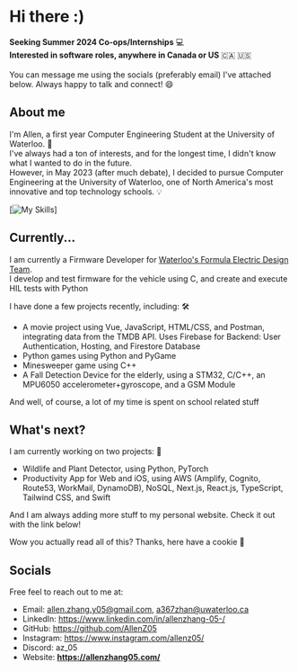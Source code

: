# Hi there :)

**Seeking Summer 2024 Co-ops/Internships** :computer:<br>
**Interested in software roles, anywhere in Canada or US** :canada: :us:<br>	
You can message me using the socials (preferably email) I've attached below. Always happy to talk and connect! :smile:

## About me 
I'm Allen, a first year Computer Engineering Student at the University of Waterloo. :school:<br>
I've always had a ton of interests, and for the longest time, I didn't know what I wanted to do in the future. <br>
However, in May 2023 (after much debate), I decided to pursue Computer Engineering at the University of Waterloo, one of North America's most innovative and top technology schools. :bulb:<br>

[![My Skills](https://skillicons.dev/icons?i=js,html,css)]

## Currently... 
I am currently a Firmware Developer for [Waterloo's Formula Electric Design Team]( https://github.com/UWaterloo-Formula-Electric). <br>
I develop and test firmware for the vehicle using C, and create and execute HIL tests with Python

I have done a few projects recently, including: :hammer_and_wrench:	
- A movie project using Vue, JavaScript, HTML/CSS, and Postman, integrating data from the TMDB API. Uses Firebase for Backend: User Authentication, Hosting, and Firestore Database
- Python games using Python and PyGame 
- Minesweeper game using C++
- A Fall Detection Device for the elderly, using a STM32, C/C++, an MPU6050 accelerometer+gyroscope, and a GSM Module 

And well, of course, a lot of my time is spent on school related stuff

## What's next?
I am currently working on two projects: :construction_worker:
- Wildlife and Plant Detector, using Python, PyTorch<br>
- Productivity App for Web and iOS, using AWS (Amplify, Cognito, Route53, WorkMail, DynamoDB), NoSQL, Next.js, React.js, TypeScript, Tailwind CSS, and Swift <br>

And I am always adding more stuff to my personal website. Check it out with the link below!

Wow you actually read all of this? Thanks, here have a cookie :cookie:

## Socials
Free feel to reach out to me at:
- Email: allen.zhang.y05@gmail.com, a367zhan@uwaterloo.ca
- LinkedIn: https://www.linkedin.com/in/allenzhang-05-/
- GitHub: https://github.com/AllenZ05
- Instagram: https://www.instagram.com/allenz05/
- Discord: az_05
- Website: **https://allenzhang05.com/**
